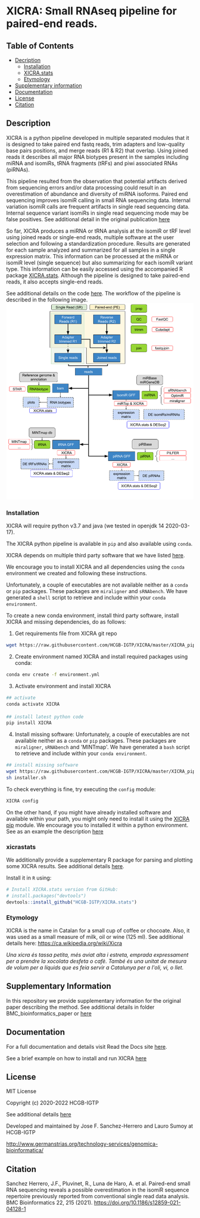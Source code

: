 # XICRA: Small RNAseq pipeline for paired-end reads.

## Table of Contents

- [Decription](#description)
  * [Installation](#installation)
  * [XICRA.stats](#xicrastats)
  * [Etymology](#etymology)
- [Supplementary information](#supplementary-information)
- [Documentation](#documentation)
- [License](#license)
- [Citation](#citation)

## Description

XICRA is a python pipeline developed in multiple separated modules that it is designed to take paired end fastq reads, trim adapters and low-quality base pairs positions, and merge reads (R1 & R2) that overlap. Using joined reads it describes all major RNA biotypes present in the samples including miRNA and isomiRs, tRNA fragments (tRFs) and piwi associated RNAs (piRNAs). 

This pipeline resulted from the observation that potential artifacts derived from sequencing errors and/or data processing could result in an overestimation of abundance and diversity of miRNA isoforms. Paired end sequencing improves isomiR calling in small RNA sequencing data. Internal variation isomiR calls are frequent artifacts in single read sequencing data. Internal sequence variant isomiRs in single read sequencing mode may be false positives. See additional detail in the original publication [here](https://bmcbioinformatics.biomedcentral.com/articles/10.1186/s12859-021-04128-1)

So far, XICRA produces a miRNA or tRNA analysis at the isomiR or tRF level using joined reads or single-end reads, multiple software at the user selection and following a standardization procedure. Results are generated for each sample analyzed and summarized for all samples in a single expression matrix. This information can be processed at the miRNA or isomiR level (single sequence) but also summarizing for each isomiR variant type. This information can be easily accessed using the accompanied R package 
[XICRA.stats](https://github.com/HCGB-IGTP/XICRA.stats). Although the pipeline is designed to take paired-end reads, it also accepts single-end reads. 

See additional details on the code [here](https://github.com/HCGB-IGTP/XICRA/tree/master/XICRA_pip). The workflow of the pipeline is described in the following image.
<img src="XICRA_pip/docs/source/images/workflow/XICRA_pipeline.png" alt="Workflow" width="950"/>

### Installation

XICRA will require python v3.7 and java (we tested in openjdk 14 2020-03-17).

The XICRA python pipeline is available in `pip` and also available using `conda`.   

XICRA depends on multiple third party software that we have listed [here](https://github.com/HCGB-IGTP/XICRA/blob/master/XICRA_pip/README.md#dependencies).

We encourage you to install XICRA and all dependencies using the `conda` environment we created and following these instructions. 

Unfortunately, a couple of executables are not available neither as a `conda` or `pip` packages. These packages are `miraligner` and `sRNAbench`. We have generated a `shell` script to retrieve and include within your `conda environment`.

To create a new conda environment, install third party software, install XICRA and missing dependencies, do as follows:

1) Get requirements file from XICRA git repo

```sh
wget https://raw.githubusercontent.com/HCGB-IGTP/XICRA/master/XICRA_pip/devel/conda/environment.yml
```

2) Create environment named XICRA and install required packages using conda: 

```sh
conda env create -f environment.yml
```

3) Activate environment and install XICRA
```sh
## activate
conda activate XICRA

## install latest python code
pip install XICRA
```

4) Install missing software:  Unfortunately, a couple of executables are not available neither as a `conda` or `pip` packages. These packages are `miraligner`, `sRNAbench` and 'MINTmap'. We have generated a `bash` script to retrieve and include within your `conda environment`.

```sh
## install missing software
wget https://raw.githubusercontent.com/HCGB-IGTP/XICRA/master/XICRA_pip/XICRA/config/software/installer.sh
sh installer.sh
```

To check everything is fine, try executing the `config` module:
```sh
XICRA config
```



On the other hand, if you might have already installed software and available within your path, you might only need to install it using the [XICRA pip](https://pypi.org/project/XICRA/) module. We encourage you to installed it within a python environment. See as an example the description [here](https://github.com/HCGB-IGTP/XICRA/blob/master/XICRA_pip/README.md#python-environment)
 
### xicrastats

We additionally provide a supplementary R package for parsing and plotting some XICRA results. See additional details [here](https://github.com/HCGB-IGTP/XICRA.stats).

Install it in `R` using:

```R
# Install XICRA.stats version from GitHub:
# install.packages("devtools")
devtools::install_github("HCGB-IGTP/XICRA.stats")
```


### Etymology
XICRA is the name in Catalan for a small cup of coffee or chocoate. Also, it was used as a small measure of milk, oil or wine (125 ml). See additional details here: https://ca.wikipedia.org/wiki/Xicra

_Una xicra és tassa petita, més aviat alta i estreta, emprada expressament per a prendre la xocolata desfeta o cafè. També és una unitat de mesura de volum per a líquids que es feia servir a Catalunya per a l'oli, vi, o llet._ 

## Supplementary Information
In this repository we provide supplementary information for the original paper describing the method. See additional details in folder BMC_bioinformatics_paper or [here](BMC_bioinformatics_paper/README.md)

## Documentation
For a full documentation and details visit Read the Docs site [here](https://xicra.readthedocs.io/). 

See a brief example on how to install and run XICRA [here](https://github.com/HCGB-IGTP/XICRA/tree/master/XICRA_pip#example)

## License 

MIT License

Copyright (c) 2020-2022 HCGB-IGTP

See additional details [here](XICRA_pip/LICENSE)

Developed and maintained by Jose F. Sanchez-Herrero and Lauro Sumoy at HCGB-IGTP

http://www.germanstrias.org/technology-services/genomica-bioinformatica/

## Citation
Sanchez Herrero, J.F., Pluvinet, R., Luna de Haro, A. et al. Paired-end small RNA sequencing reveals a possible overestimation in the isomiR sequence repertoire previously reported from conventional single read data analysis. BMC Bioinformatics 22, 215 (2021). https://doi.org/10.1186/s12859-021-04128-1

